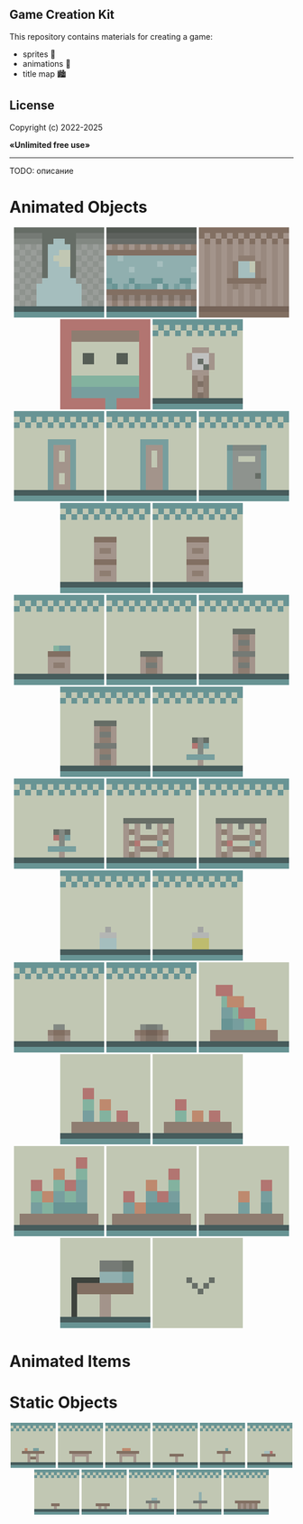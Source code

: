 ## Game Creation Kit

This repository contains materials for creating a game: 
- sprites 💾
- animations 📼
- title map 🏙️

## License

<p>Copyright (c) 2022-2025</p>
<p><b>«Unlimited free use»</b></p>

-----

TODO: описание

# Animated Objects

<div align="center" width="100%">
    <img width="160px" src="/materials/arch-animated.gif" />
    <img width="160px" src="/materials/background-aquarium-animated.gif" />
    <img width="160px" src="/materials/background-wooden-window-animated.gif" />
    <img width="160px" src="/materials/portrait-1-animated.gif" />
    <img width="160px" src="/materials/clocks-1-animated.gif" />
</div>
<div align="center" width="100%">
    <img width="160px" src="/materials/door-1-animated.gif" />
    <img width="160px" src="/materials/door-2-animated.gif" />
    <img width="160px" src="/materials/door-3-animated.gif" />
    <img width="160px" src="/materials/lockers-1-animated.gif" />
    <img width="160px" src="/materials/lockers-2-animated.gif" />
</div>
<div align="center" width="100%">
    <img width="160px" src="/materials/lockers-3-animated.gif" />
    <img width="160px" src="/materials/lockers-4-animated.gif" />
    <img width="160px" src="/materials/lockers-5-animated.gif" />
    <img width="160px" src="/materials/lockers-6-animated.gif" />
    <img width="160px" src="/materials/washstand-1-animated.gif" />
</div>
<div align="center" width="100%">
    <img width="160px" src="/materials/washstand-2-animated.gif" />
    <img width="160px" src="/materials/shower-1-animated.gif" />
    <img width="160px" src="/materials/shower-2-animated.gif" />
    <img width="160px" src="/materials/bottle-1-animated.gif" />
    <img width="160px" src="/materials/bottle-2-animated.gif" />
</div>
<div align="center" width="100%">
    <img width="160px" src="/materials/chest-1-animated.gif" />
    <img width="160px" src="/materials/chest-2-animated.gif" />
    <img width="160px" src="/materials/flowers-1-animated.gif" />
    <img width="160px" src="/materials/flowers-2-animated.gif" />
    <img width="160px" src="/materials/flowers-3-animated.gif" />
</div>
<div align="center" width="100%">
    <img width="160px" src="/materials/flowers-4-animated.gif" />
    <img width="160px" src="/materials/flowers-5-animated.gif" />
    <img width="160px" src="/materials/flowers-6-animated.gif" />
    <img width="160px" src="/materials/printer-animated.gif" />
    <img width="160px" src="/materials/bird-1-animated.gif" />
</div>

# Animated Items

# Static Objects

<div align="center" width="100%">
    <img width="80px" src="/materials/objects/table-1.png" />
    <img width="80px" src="/materials/objects/table-2.png" />
    <img width="80px" src="/materials/objects/table-3.png" />
    <img width="80px" src="/materials/objects/table-4.png" />
    <img width="80px" src="/materials/objects/table-5.png" />
    <img width="80px" src="/materials/objects/table-6.png" />
    <img width="80px" src="/materials/objects/table-7.png" />
    <img width="80px" src="/materials/objects/table-8.png" />
    <img width="80px" src="/materials/objects/table-9.png" />
    <img width="80px" src="/materials/objects/table-10.png" />
    <img width="80px" src="/materials/objects/table-11.png" />
</div>

